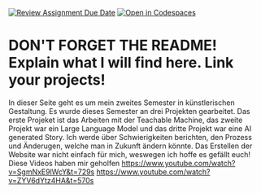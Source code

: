 [![Review Assignment Due Date](https://classroom.github.com/assets/deadline-readme-button-22041afd0340ce965d47ae6ef1cefeee28c7c493a6346c4f15d667ab976d596c.svg)](https://classroom.github.com/a/ctJDMcM2)
[![Open in Codespaces](https://classroom.github.com/assets/launch-codespace-2972f46106e565e64193e422d61a12cf1da4916b45550586e14ef0a7c637dd04.svg)](https://classroom.github.com/open-in-codespaces?assignment_repo_id=15547920)
# DON'T FORGET THE README! Explain what I will find here. Link your projects!
In dieser Seite geht es um mein zweites Semester in künstlerischen Gestaltung. Es wurde dieses Semester an drei Projekten gearbeitet. Das erste Projeket ist das Arbeiten mit der Teachable Machine, das zweite Projekt war ein Large Language Model und das dritte Projekt war eine AI generated Story. Ich werde über Schwierigkeiten berichten, den Prozess und Änderugen, welche man in Zukunft ändern könnte. 
Das Erstellen der Website war nicht einfach für mich, weswegen ich hoffe es gefällt euch! 
 Diese Videos haben mir geholfen https://www.youtube.com/watch?v=SgmNxE9lWcY&t=729s
 https://www.youtube.com/watch?v=ZYV6dYtz4HA&t=570s
 